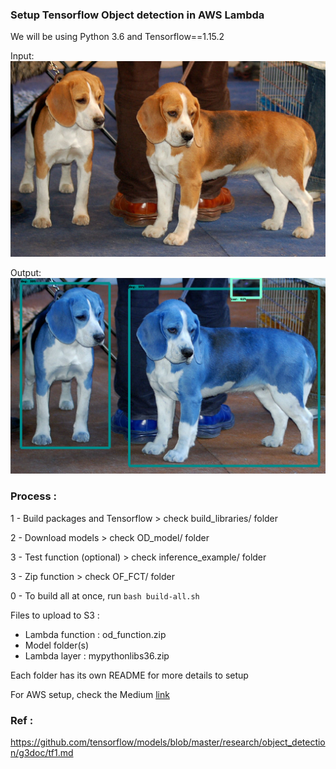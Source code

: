 ### Setup Tensorflow Object detection in AWS Lambda

We will be using Python 3.6 and Tensorflow==1.15.2

Input:
![Alt inout](inference_example/examples/image1.jpg?raw=true "Title")

Output:
![Alt output](inference_example/examples/image1-result.jpg?raw=true "Title")

### Process :

1 - Build packages and Tensorflow > check build_libraries/ folder

2 - Download models > check OD_model/ folder

3 - Test function (optional) > check inference_example/ folder

3 - Zip function > check OF_FCT/ folder

0 - To build all at once, run
```bash build-all.sh```

Files to upload to S3 :
- Lambda function : od_function.zip
- Model folder(s)
- Lambda layer : mypythonlibs36.zip

Each folder has its own README for more details to setup

For AWS setup, check the Medium [link](https://medium.com/p/39ea18754313/edit)

### Ref :

https://github.com/tensorflow/models/blob/master/research/object_detection/g3doc/tf1.md

